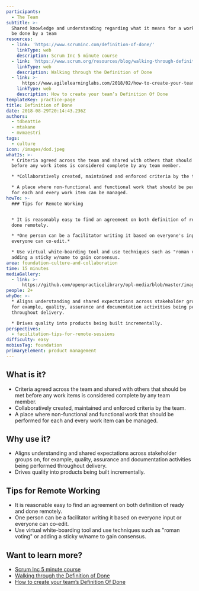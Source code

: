```yaml
---
participants:
  - The Team
subtitle: >-
  Shared knowledge and understanding regarding what it means for a work item to
  be done by a team
resources:
  - link: 'https://www.scruminc.com/definition-of-done/'
    linkType: web
    description: Scrum Inc 5 minute course
  - link: 'https://www.scrum.org/resources/blog/walking-through-definition-done'
    linkType: web
    description: Walking through the Definition of Done
  - link: >-
      https://www.agilelearninglabs.com/2018/02/how-to-create-your-teams-definition-of-done/
    linkType: web
    description: How to create your team’s Definition Of Done
templateKey: practice-page
title: Definition of Done
date: 2018-08-29T20:14:43.236Z
authors:
  - tdbeattie
  - mtakane
  - mvmaestri
tags:
  - culture
icon: /images/dod.jpeg
whatIs: >-
  * Criteria agreed across the team and shared with others that should be met
  before any work items is considered complete by any team member.

  * *Collaboratively created, maintained and enforced criteria by the team.*

  * A place where non-functional and functional work that should be performed
  for each and every work item can be managed.
howTo: >-
  ### Tips for Remote Working


  * It is reasonably easy to find an agreement on both definition of ready and
  done remotely.

  * *One person can be a facilitator writing it based on everyone's input or
  everyone can co-edit.*

  * Use virtual white-boarding tool and use techniques such as "roman voting" or
  adding a sticky w/name to gain consensus.
area: foundation-culture-and-collaboration
time: 15 minutes
mediaGallery:
  - link: >-
      https://github.com/openpracticelibrary/opl-media/blob/master/images/DoD.JPG?raw=true
people: 2+
whyDo: >-
  * Aligns understanding and shared expectations across stakeholder groups on,
  for example, quality, assurance and documentation activities being performed
  throughout delivery.

  * Drives quality into products being built incrementally.
perspectives:
  - facilitation-tips-for-remote-sessions
difficulty: easy
mobiusTag: foundation
primaryElement: product management
---
```

## What is it?

* Criteria agreed across the team and shared with others that should be met before any work items is considered complete by any team member.
* Collaboratively created, maintained and enforced criteria by the team.
* A place where non-functional and functional work that should be performed for each and every work item can be managed.

## Why use it?

* Aligns understanding and shared expectations across stakeholder groups on, for example, quality, assurance and documentation activities being performed throughout delivery.
* Drives quality into products being built incrementally.

## Tips for Remote Working

* It is reasonable easy to find an agreement on both definition of ready and done remotely.
* One person can be a facilitator writing it based on everyone input or everyone can co-edit.
* Use virtual white-boarding tool and use techniques such as "roman voting" or adding a sticky w/name to gain consensus.

## Want to learn more?

* [Scrum Inc 5 minute course](https://www.scruminc.com/definition-of-done/)
* [Walking through the Definition of Done](https://www.scrum.org/resources/blog/walking-through-definition-done)
* [How to create your team’s Definition Of Done](https://www.agilelearninglabs.com/2018/02/how-to-create-your-teams-definition-of-done/)
